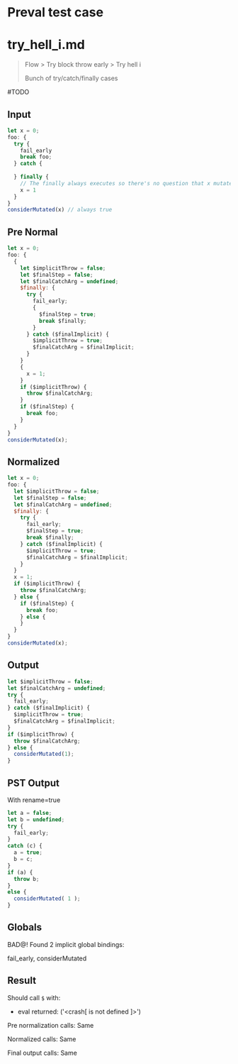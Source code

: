# Preval test case

# try_hell_i.md

> Flow > Try block throw early > Try hell i
>
> Bunch of try/catch/finally cases

#TODO

## Input

`````js filename=intro
let x = 0;
foo: {
  try {
    fail_early
    break foo;
  } catch {
  
  } finally {
    // The finally always executes so there's no question that x mutates
    x = 1
  }
}
considerMutated(x) // always true
`````

## Pre Normal

`````js filename=intro
let x = 0;
foo: {
  {
    let $implicitThrow = false;
    let $finalStep = false;
    let $finalCatchArg = undefined;
    $finally: {
      try {
        fail_early;
        {
          $finalStep = true;
          break $finally;
        }
      } catch ($finalImplicit) {
        $implicitThrow = true;
        $finalCatchArg = $finalImplicit;
      }
    }
    {
      x = 1;
    }
    if ($implicitThrow) {
      throw $finalCatchArg;
    }
    if ($finalStep) {
      break foo;
    }
  }
}
considerMutated(x);
`````

## Normalized

`````js filename=intro
let x = 0;
foo: {
  let $implicitThrow = false;
  let $finalStep = false;
  let $finalCatchArg = undefined;
  $finally: {
    try {
      fail_early;
      $finalStep = true;
      break $finally;
    } catch ($finalImplicit) {
      $implicitThrow = true;
      $finalCatchArg = $finalImplicit;
    }
  }
  x = 1;
  if ($implicitThrow) {
    throw $finalCatchArg;
  } else {
    if ($finalStep) {
      break foo;
    } else {
    }
  }
}
considerMutated(x);
`````

## Output

`````js filename=intro
let $implicitThrow = false;
let $finalCatchArg = undefined;
try {
  fail_early;
} catch ($finalImplicit) {
  $implicitThrow = true;
  $finalCatchArg = $finalImplicit;
}
if ($implicitThrow) {
  throw $finalCatchArg;
} else {
  considerMutated(1);
}
`````

## PST Output

With rename=true

`````js filename=intro
let a = false;
let b = undefined;
try {
  fail_early;
}
catch (c) {
  a = true;
  b = c;
}
if (a) {
  throw b;
}
else {
  considerMutated( 1 );
}
`````

## Globals

BAD@! Found 2 implicit global bindings:

fail_early, considerMutated

## Result

Should call `$` with:
 - eval returned: ('<crash[ <ref> is not defined ]>')

Pre normalization calls: Same

Normalized calls: Same

Final output calls: Same
